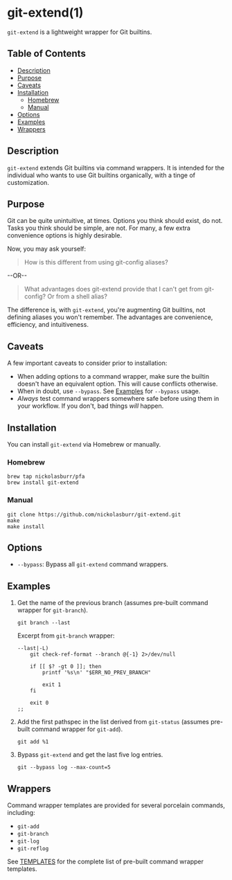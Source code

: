 # git-extend(1)

`git-extend` is a lightweight wrapper for Git builtins.

## Table of Contents

- [Description](#description)
- [Purpose](#purpose)
- [Caveats](#caveats)
- [Installation](#installation)
  + [Homebrew](#homebrew)
  + [Manual](#manual)
- [Options](#options)
- [Examples](#examples)
- [Wrappers](#wrappers)

## Description

`git-extend` extends Git builtins via command wrappers. It is intended for the individual who wants to use Git builtins organically, with a tinge of customization.

## Purpose

Git can be quite unintuitive, at times. Options you think should exist, do not. Tasks you think should be simple, are not. For many, a few extra convenience options is highly desirable.

Now, you may ask yourself:

> How is this different from using git-config aliases?

--OR--

> What advantages does git-extend provide that I can't get from git-config? Or from a shell alias?

The difference is, with `git-extend`, you're augmenting Git builtins, not defining aliases you won't remember. The advantages are convenience, efficiency, and intuitiveness.

## Caveats

A few important caveats to consider prior to installation:

+ When adding options to a command wrapper, make sure the builtin doesn't have an equivalent option. This will cause conflicts otherwise.
+ When in doubt, use `--bypass`. See [Examples](#examples) for `--bypass` usage.
+ *Always* test command wrappers somewhere safe before using them in your workflow. If you don't, bad things _will_ happen.

## Installation

You can install `git-extend` via Homebrew or manually.

### Homebrew

```
brew tap nickolasburr/pfa
brew install git-extend
```

### Manual

```
git clone https://github.com/nickolasburr/git-extend.git
make
make install
```

## Options

+ `--bypass`: Bypass all `git-extend` command wrappers.

## Examples

1. Get the name of the previous branch (assumes pre-built command wrapper for `git-branch`).

    ```
    git branch --last
    ```

    Excerpt from `git-branch` wrapper:

    ```
    --last|-L)
        git check-ref-format --branch @{-1} 2>/dev/null

        if [[ $? -gt 0 ]]; then
            printf '%s\n' "$ERR_NO_PREV_BRANCH"

            exit 1
        fi

        exit 0
    ;;
    ```

2. Add the first pathspec in the list derived from `git-status` (assumes pre-built command wrapper for `git-add`).

    ```
    git add %1
    ```

3. Bypass `git-extend` and get the last five log entries.

    ```
    git --bypass log --max-count=5
    ```

## Wrappers

Command wrapper templates are provided for several porcelain commands, including:

+ `git-add`
+ `git-branch`
+ `git-log`
+ `git-reflog`

See [TEMPLATES](https://github.com/nickolasburr/git-extend/blob/master/TEMPLATES.md) for the complete list of pre-built command wrapper templates.
